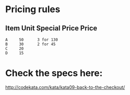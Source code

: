 Pricing rules
=====================

 Item   Unit      Special
        Price     Price
 --------------------------
    A     50      3 for 130
    B     30      2 for 45
    C     20
    D     15

Check the specs here:
=====================

http://codekata.com/kata/kata09-back-to-the-checkout/